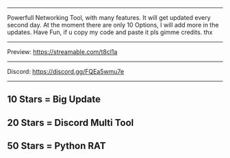 -------------------------------------------------------------------------

Powerfull Networking Tool, with many features.
It will get updated every second day.
At the moment there are only 10 Options, I will add more in the updates.
Have Fun, if u copy my code and paste it pls gimme credits. thx

-------------------------------------------------------------------------

Preview: https://streamable.com/t8cl1a 

----------------------------------------
                                        
Discord: https://discord.gg/FQEa5wmu7e  
                                        
----------------------------------------

10 Stars = Big Update
----------------------------------------
20 Stars = Discord Multi Tool
----------------------------------------
50 Stars = Python RAT
----------------------------------------
